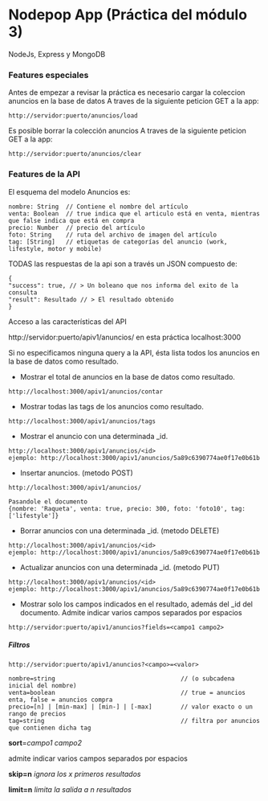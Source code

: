 # Nodepop App (Práctica del módulo 3)
NodeJs, Express y MongoDB

### Features especiales

Antes de empezar a revisar la práctica es necesario cargar la coleccion anuncios en la base de datos
A traves de la siguiente peticion GET a la app:
~~~
http://servidor:puerto/anuncios/load
~~~

Es posible borrar la colección anuncios 
A traves de la siguiente peticion GET a la app:
~~~
http://servidor:puerto/anuncios/clear
~~~

### Features de la API

El esquema del modelo Anuncios es:

    nombre: String  // Contiene el nombre del artículo
    venta: Boolean  // true indica que el articulo está en venta, mientras que false indica que está en compra
    precio: Number  // precio del artículo
    foto: String    // ruta del archivo de imagen del artículo
    tag: [String]   // etiquetas de categorías del anuncio (work, lifestyle, motor y mobile)
     

 TODAS las respuestas de la api son a través un JSON compuesto de: 
~~~
{
"success": true, // > Un boleano que nos informa del exito de la consulta
"result": Resultado // > El resultado obtenido
}  
~~~
Acceso a las características del API

http://servidor:puerto/apiv1/anuncios/
en esta práctica localhost:3000

Si no especificamos ninguna query a la API, ésta lista todos los anuncios en la base de datos como resultado.

 - Mostrar el total de anuncios en la base de datos como resultado.
~~~
http://localhost:3000/apiv1/anuncios/contar
~~~

 - Mostrar todas las tags de los anuncios como resultado.
~~~
http://localhost:3000/apiv1/anuncios/tags
~~~

- Mostrar el anuncio con una determinada _id.
~~~
http://localhost:3000/apiv1/anuncios/<id>
ejemplo: http://localhost:3000/apiv1/anuncios/5a89c6390774ae0f17e0b61b
~~~

- Insertar anuncios. (metodo POST)
~~~
http://localhost:3000/apiv1/anuncios/

Pasandole el documento
{nombre: 'Raqueta', venta: true, precio: 300, foto: 'foto10', tag: ['lifestyle']}
~~~

- Borrar anuncios con una determinada _id. (metodo DELETE)
~~~
http://localhost:3000/apiv1/anuncios/<id>
ejemplo: http://localhost:3000/apiv1/anuncios/5a89c6390774ae0f17e0b61b
~~~

- Actualizar anuncios con una determinada _id. (metodo PUT)
~~~
http://localhost:3000/apiv1/anuncios/<id>
ejemplo: http://localhost:3000/apiv1/anuncios/5a89c6390774ae0f17e0b61b
~~~


 - Mostrar solo los campos indicados en el resultado, además del _id del documento.
Admite indicar varios campos separados por espacios

~~~
http://servidor:puerto/apiv1/anuncios?fields=<campo1 campo2> 
~~~
##### Filtros

~~~
http://servidor:puerto/apiv1/anuncios?<campo>=<valor>
~~~

    nombre=string                                   // (o subcadena inicial del nombre) 
    venta=boolean                                   // true = anuncios enta, false = anuncios compra
    precio=[n] | [min-max] | [min-] | [-max]        // valor exacto o un rango de precios
    tag=string                                      // filtra por anuncios que contienen dicha tag

**sort**=*campo1 campo2*

admite indicar varios campos separados por espacios

**skip=n**  *ignora los x primeros resultados*

**limit=n**  *limita la salida a n resultados*